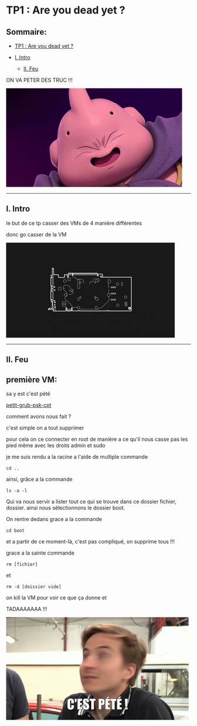 # TP1 : Are you dead yet ?

## Sommaire:

- [TP1 : Are you dead yet ?](#tp1--are-you-dead-yet)

- [I. Intro](#i-intro)

    - [II. Feu](#ii-feu)

ON VA PETER DES TRUC !!!

![dead](picture/youhouuuu.gif)

---

## I. Intro

le but de ce tp casser des VMs de 4 manière différentes 

donc go casser de la VM

![dead](picture/casser.gif)

---

## II. Feu

## première VM:


sa y est c'est pété 

[petit-grub-psk-cpt](picture/capture-cpt-1.png)

comment avons nous fait ? 

c'est simple on a tout supprimer

pour cela on ce connecter en root de manière a ce qu'il nous casse pas les pied même avec les droits admin et sudo

je me suis rendu a la racine a l'aide de multiple commande 

```
cd ..
```

ainsi, grâce a la commande

```
ls -a -l
```

Qui va nous servir a lister tout ce qui se trouve dans ce dossier  fichier, dossier. ainsi nous sélectionnons le dossier boot.

On rentre dedans grace a la commande

```
cd boot
```

et a partir de ce moment-là, c'est pas compliqué, on supprime tous !!! 

grace a la sainte commande 

```
rm [fichier]
```
et
```
rm -d [doissier vide]
```

on kill la VM pour voir ce que ça donne et 

TADAAAAAAA !!!

![cpt](picture/cpt.gif)